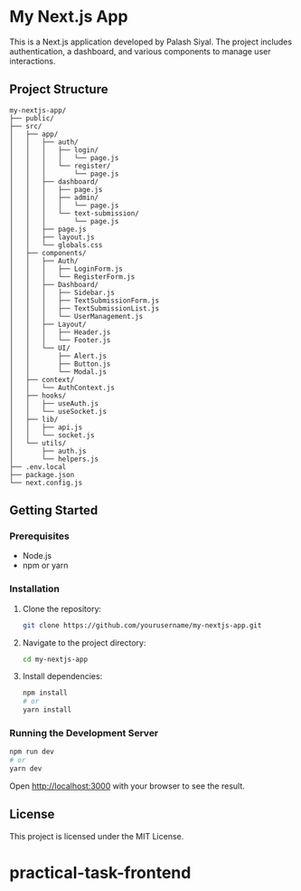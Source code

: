 # My Next.js App

This is a Next.js application developed by Palash Siyal. The project includes authentication, a dashboard, and various components to manage user interactions.

## Project Structure

```
my-nextjs-app/
├── public/
├── src/
│   ├── app/
│   │   ├── auth/
│   │   │   ├── login/
│   │   │   │   └── page.js
│   │   │   └── register/
│   │   │       └── page.js
│   │   ├── dashboard/
│   │   │   ├── page.js
│   │   │   ├── admin/
│   │   │   │   └── page.js
│   │   │   └── text-submission/
│   │   │       └── page.js
│   │   ├── page.js
│   │   ├── layout.js
│   │   └── globals.css
│   ├── components/
│   │   ├── Auth/
│   │   │   ├── LoginForm.js
│   │   │   └── RegisterForm.js
│   │   ├── Dashboard/
│   │   │   ├── Sidebar.js
│   │   │   ├── TextSubmissionForm.js
│   │   │   ├── TextSubmissionList.js
│   │   │   └── UserManagement.js
│   │   ├── Layout/
│   │   │   ├── Header.js
│   │   │   └── Footer.js
│   │   └── UI/
│   │       ├── Alert.js
│   │       ├── Button.js
│   │       └── Modal.js
│   ├── context/
│   │   └── AuthContext.js
│   ├── hooks/
│   │   ├── useAuth.js
│   │   └── useSocket.js
│   ├── lib/
│   │   ├── api.js
│   │   └── socket.js
│   └── utils/
│       ├── auth.js
│       └── helpers.js
├── .env.local
├── package.json
└── next.config.js
```

## Getting Started

### Prerequisites

- Node.js
- npm or yarn

### Installation

1. Clone the repository:
   ```bash
   git clone https://github.com/yourusername/my-nextjs-app.git
   ```
2. Navigate to the project directory:
   ```bash
   cd my-nextjs-app
   ```
3. Install dependencies:
   ```bash
   npm install
   # or
   yarn install
   ```

### Running the Development Server

```bash
npm run dev
# or
yarn dev
```

Open [http://localhost:3000](http://localhost:3000) with your browser to see the result.

## License

This project is licensed under the MIT License.
# practical-task-frontend
